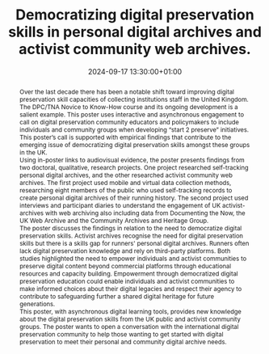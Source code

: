 ---
abstract: "Over the last decade there has been a notable shift toward improving digital
  preservation skill capacities of collecting institutions staff in the United Kingdom.
  The DPC/TNA Novice to Know-How course and its ongoing development is a salient example.
  This poster uses interactive and asynchronous engagement to call on digital preservation
  community educators and policymakers to include individuals and community groups
  when developing “start 2 preserve” initiatives. This poster’s call is supported
  with empirical findings that contribute to the emerging issue of democratizing digital
  preservation skills amongst these groups in the UK. \n\nUsing in-poster links to
  audiovisual evidence, the poster presents findings from two doctoral, qualitative,
  research projects. One project researched self-tracking personal digital archives,
  and the other researched activist community web archives. The first project used
  mobile and virtual data collection methods, researching eight members of the public
  who used self-tracking records to create personal digital archives of their running
  history. The second project used interviews and participant diaries to understand
  the engagement of UK activist-archives with web archiving also including data from
  Documenting the Now, the UK Web Archive and the Community Archives and Heritage
  Group. \n\nThe poster discusses the findings in relation to the need to democratize
  digital preservation skills. Activist archives recognise the need for digital preservation
  skills but there is a skills gap for runners' personal digital archives. Runners
  often lack digital preservation knowledge and rely on third-party platforms. Both
  studies highlighted the need to empower individuals and activist communities to
  preserve digital content beyond commercial platforms through educational resources
  and capacity building. Empowerment through democratized digital preservation education
  could enable individuals and activist communities to make informed choices about
  their digital legacies and respect their agency to contribute to safeguarding further
  a shared digital heritage for future generations. \n\nThis poster, with asynchronous
  digital learning tools, provides new knowledge about the digital preservation skills
  from the UK public and activist community groups. The poster wants to open a conversation
  with the international digital preservation community to help those wanting to get
  started with digital preservation to meet their personal and community digital archive
  needs."
creators:
- Lee J Pretlove
- ' Bethany M Aylward'
date: 2024-09-17 13:30:00+01:00
document_url: https://zenodo.org/records/13711158/download/pdf
grand_parent: iPRES
institutions: []
keywords:
- legal and social responsibilities for dp
- start 2 preserve
landing_page_url: https://zenodo.org/records/13711158
language: eng
layout: publication
license: Creative Commons Attribution 4.0 (CC-BY-4.0)
notes_url: ''
parent: iPRES 2024
publication_type: poster
size: null
slides_url: ''
source_name: iPRES
stream_url: ''
title: Democratizing digital preservation skills in personal digital archives and
  activist community web archives.
year: 2024
---